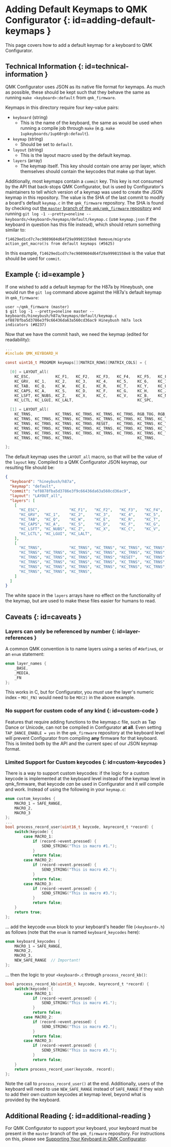 # Adding Default Keymaps to QMK Configurator {: id=adding-default-keymaps }

This page covers how to add a default keymap for a keyboard to QMK Configurator.


## Technical Information {: id=technical-information }

QMK Configurator uses JSON as its native file format for keymaps. As much as possible, these should be kept such that they behave the same as running `make <keyboard>:default` from `qmk_firmware`.

Keymaps in this directory require four key-value pairs:

* `keyboard` (string)
  * This is the name of the keyboard, the same as would be used when running a compile job through `make` (e.g. `make 1upkeyboards/1up60rgb:default`).
* `keymap` (string)
  * Should be set to `default`.
* `layout` (string)
  * This is the layout macro used by the default keymap.
* `layers` (array)
  * The keymap itself. This key should contain one array per layer, which themselves should contain the keycodes that make up that layer.

Additionally, most keymaps contain a `commit` key. This key is not consumed by the API that back-stops QMK Configurator, but is used by Configurator's maintainers to tell which version of a keymap was used to create the JSON keymap in this repository. The value is the SHA of the last commit to modify a board's default `keymap.c` in the `qmk_firmware` repository. The SHA is found by checking out [the `master` branch of the `qmk/qmk_firmware` repository](https://github.com/qmk/qmk_firmware/tree/master/) and running `git log -1 --pretty=oneline -- keyboards/<keyboard>/keymaps/default/keymap.c` (use `keymap.json` if the keyboard in question has this file instead), which should return something similar to:

```shell
f14629ed1cd7c7ec9089604d64f29a99981558e8 Remove/migrate action_get_macro()s from default keymaps (#5625)
```

In this example, `f14629ed1cd7c7ec9089604d64f29a99981558e8` is the value that should be used for `commit`.


## Example {: id=example }

If one wished to add a default keymap for the H87a by Hineybush, one would run the `git log` command above against the H87a's default keymap in `qmk_firmware`:

```shell
user ~/qmk_firmware (master)
$ git log -1 --pretty=oneline master -- keyboards/hineybush/h87a/keymaps/default/keymap.c
ef8878fba5d3786e3f9c66436da63a560cd36ac9 Hineybush h87a lock indicators (#8237)
```

Now that we have the commit hash, we need the keymap (edited for readability):

```c
...
#include QMK_KEYBOARD_H

const uint16_t PROGMEM keymaps[][MATRIX_ROWS][MATRIX_COLS] = {

  [0] = LAYOUT_all(
    KC_ESC,           KC_F1,   KC_F2,   KC_F3,   KC_F4,   KC_F5,   KC_F6,   KC_F7,   KC_F8,   KC_F9,   KC_F10,  KC_F11,  KC_F12,              KC_PSCR, KC_SLCK, KC_PAUS,
    KC_GRV,  KC_1,    KC_2,    KC_3,    KC_4,    KC_5,    KC_6,    KC_7,    KC_8,    KC_9,    KC_0,    KC_MINS, KC_EQL,  KC_BSPC, KC_BSPC,    KC_INS,  KC_HOME, KC_PGUP,
    KC_TAB,  KC_Q,    KC_W,    KC_E,    KC_R,    KC_T,    KC_Y,    KC_U,    KC_I,    KC_O,    KC_P,    KC_LBRC, KC_RBRC, KC_BSLS,             KC_DEL,  KC_END,  KC_PGDN,
    KC_CAPS, KC_A,    KC_S,    KC_D,    KC_F,    KC_G,    KC_H,    KC_J,    KC_K,    KC_L,    KC_SCLN, KC_QUOT, KC_NUHS, KC_ENT,
    KC_LSFT, KC_NUBS, KC_Z,    KC_X,    KC_C,    KC_V,    KC_B,    KC_N,    KC_M,    KC_COMM, KC_DOT,  KC_SLSH, KC_RSFT, KC_TRNS,                      KC_UP,
    KC_LCTL, KC_LGUI, KC_LALT,                            KC_SPC,                             KC_RALT, MO(1),   KC_RGUI, KC_RCTL,             KC_LEFT, KC_DOWN, KC_RGHT),

  [1] = LAYOUT_all(
    KC_TRNS,          KC_TRNS, KC_TRNS, KC_TRNS, KC_TRNS, RGB_TOG, RGB_MOD, RGB_HUD, RGB_HUI, RGB_SAD, RGB_SAI, RGB_VAD, RGB_VAI,             BL_TOGG, BL_DEC,  BL_INC,
    KC_TRNS, KC_TRNS, KC_TRNS, KC_TRNS, KC_TRNS, KC_TRNS, KC_TRNS, KC_TRNS, KC_TRNS, KC_TRNS, KC_TRNS, KC_TRNS, KC_TRNS, KC_TRNS, KC_TRNS,    KC_TRNS, KC_TRNS, KC_VOLU,
    KC_TRNS, KC_TRNS, KC_TRNS, KC_TRNS, RESET,   KC_TRNS, KC_TRNS, KC_TRNS, KC_TRNS, KC_TRNS, KC_TRNS, KC_TRNS, KC_TRNS, KC_TRNS,             KC_MPLY, KC_MNXT, KC_VOLD,
    KC_TRNS, KC_TRNS, KC_TRNS, KC_TRNS, KC_TRNS, KC_TRNS, KC_TRNS, KC_TRNS, KC_TRNS, KC_TRNS, KC_TRNS, KC_TRNS, KC_TRNS, KC_TRNS,
    KC_TRNS, KC_TRNS, KC_TRNS, KC_TRNS, KC_TRNS, KC_TRNS, KC_TRNS, KC_TRNS, KC_TRNS, KC_TRNS, KC_TRNS, KC_TRNS, KC_TRNS, KC_TRNS,                      KC_TRNS,
    KC_TRNS, KC_TRNS, KC_TRNS,                            KC_TRNS,                            KC_TRNS, KC_TRNS, KC_TRNS, KC_TRNS,             KC_TRNS, KC_TRNS, KC_TRNS),

};
```

The default keymap uses the `LAYOUT_all` macro, so that will be the value of the `layout` key. Compiled to a QMK Configurator JSON keymap, our resulting file should be:

```json
{
  "keyboard": "hineybush/h87a",
  "keymap": "default",
  "commit": "ef8878fba5d3786e3f9c66436da63a560cd36ac9",
  "layout": "LAYOUT_all",
  "layers": [
    [
      "KC_ESC",             "KC_F1",   "KC_F2",   "KC_F3",   "KC_F4",   "KC_F5",   "KC_F6",   "KC_F7",   "KC_F8",   "KC_F9",   "KC_F10",  "KC_F11",  "KC_F12",                "KC_PSCR", "KC_SLCK", "KC_PAUS",
      "KC_GRV",  "KC_1",    "KC_2",    "KC_3",    "KC_4",    "KC_5",    "KC_6",    "KC_7",    "KC_8",    "KC_9",    "KC_0",    "KC_MINS", "KC_EQL",  "KC_BSPC", "KC_BSPC",    "KC_INS",  "KC_HOME", "KC_PGUP",
      "KC_TAB",  "KC_Q",    "KC_W",    "KC_E",    "KC_R",    "KC_T",    "KC_Y",    "KC_U",    "KC_I",    "KC_O",    "KC_P",    "KC_LBRC", "KC_RBRC", "KC_BSLS",               "KC_DEL",  "KC_END",  "KC_PGDN",
      "KC_CAPS", "KC_A",    "KC_S",    "KC_D",    "KC_F",    "KC_G",    "KC_H",    "KC_J",    "KC_K",    "KC_L",    "KC_SCLN", "KC_QUOT", "KC_NUHS", "KC_ENT",
      "KC_LSFT", "KC_NUBS", "KC_Z",    "KC_X",    "KC_C",    "KC_V",    "KC_B",    "KC_N",    "KC_M",    "KC_COMM", "KC_DOT",  "KC_SLSH", "KC_RSFT", "KC_TRNS",                          "KC_UP",
      "KC_LCTL", "KC_LGUI", "KC_LALT",                                  "KC_SPC",                                   "KC_RALT", "MO(1)",   "KC_RGUI", "KC_RCTL",               "KC_LEFT", "KC_DOWN", "KC_RGHT"
    ],
    [
      "KC_TRNS",            "KC_TRNS", "KC_TRNS", "KC_TRNS", "KC_TRNS", "RGB_TOG", "RGB_MOD", "RGB_HUD", "RGB_HUI", "RGB_SAD", "RGB_SAI", "RGB_VAD", "RGB_VAI",               "BL_TOGG", "BL_DEC",  "BL_INC",
      "KC_TRNS", "KC_TRNS", "KC_TRNS", "KC_TRNS", "KC_TRNS", "KC_TRNS", "KC_TRNS", "KC_TRNS", "KC_TRNS", "KC_TRNS", "KC_TRNS", "KC_TRNS", "KC_TRNS", "KC_TRNS", "KC_TRNS",    "KC_TRNS", "KC_TRNS", "KC_VOLU",
      "KC_TRNS", "KC_TRNS", "KC_TRNS", "KC_TRNS", "RESET",   "KC_TRNS", "KC_TRNS", "KC_TRNS", "KC_TRNS", "KC_TRNS", "KC_TRNS", "KC_TRNS", "KC_TRNS", "KC_TRNS",               "KC_MPLY", "KC_MNXT", "KC_VOLD",
      "KC_TRNS", "KC_TRNS", "KC_TRNS", "KC_TRNS", "KC_TRNS", "KC_TRNS", "KC_TRNS", "KC_TRNS", "KC_TRNS", "KC_TRNS", "KC_TRNS", "KC_TRNS", "KC_TRNS", "KC_TRNS",
      "KC_TRNS", "KC_TRNS", "KC_TRNS", "KC_TRNS", "KC_TRNS", "KC_TRNS", "KC_TRNS", "KC_TRNS", "KC_TRNS", "KC_TRNS", "KC_TRNS", "KC_TRNS", "KC_TRNS", "KC_TRNS",                          "KC_TRNS",
      "KC_TRNS", "KC_TRNS", "KC_TRNS",                                  "KC_TRNS",                                  "KC_TRNS", "KC_TRNS", "KC_TRNS", "KC_TRNS",               "KC_TRNS", "KC_TRNS", "KC_TRNS"
    ]
  ]
}
```

The white space in the `layers` arrays have no effect on the functionality of the keymap, but are used to make these files easier for humans to read.


## Caveats {: id=caveats }

### Layers can only be referenced by number {: id=layer-references }

A common QMK convention is to name layers using a series of `#define`s, or an `enum` statement:

```c
enum layer_names {
    _BASE,
    _MEDIA,
    _FN
};
```

This works in C, but for Configurator, you *must* use the layer's numeric index – `MO(_FN)` would need to be `MO(2)` in the above example.

### No support for custom code of any kind {: id=custom-code }

Features that require adding functions to the keymap.c file, such as Tap Dance or Unicode, can not be compiled in Configurator **at all**. Even setting `TAP_DANCE_ENABLE = yes` in the `qmk_firmware` repository at the keyboard level will prevent Configurator from compiling **any** firmware for that keyboard. This is limited both by the API and the current spec of our JSON keymap format.

### Limited Support for Custom keycodes {: id=custom-keycodes }

There is a way to support custom keycodes: if the logic for a custom keycode is implemented at the keyboard level instead of the keymap level in qmk_firmware, that keycode *can* be used in Configurator and it *will* compile and work. Instead of using the following in your `keymap.c`:

```c
enum custom_keycodes {
    MACRO_1 = SAFE_RANGE,
    MACRO_2,
    MACRO_3
};
...
bool process_record_user(uint16_t keycode, keyrecord_t *record) {
    switch(keycode) {
        case MACRO_1:
            if (record->event.pressed) {
                SEND_STRING("This is macro #1.");
            }
            return false;
        case MACRO_2:
            if (record->event.pressed) {
                SEND_STRING("This is macro #2.");
            }
            return false;
        case MACRO_3:
            if (record->event.pressed) {
                SEND_STRING("This is macro #3.");
            }
            return false;
    }
    return true;
};
```

... add the keycode `enum` block to your keyboard's header file (`<keyboard>.h`) as follows (note that the `enum` is named `keyboard_keycodes` here):

```c
enum keyboard_keycodes {
    MACRO_1 = SAFE_RANGE,
    MACRO_2,
    MACRO_3,
    NEW_SAFE_RANGE  // Important!
};
```

... then the logic to your `<keyboard>.c` through `process_record_kb()`:

```c
bool process_record_kb(uint16_t keycode, keyrecord_t *record) {
    switch(keycode) {
        case MACRO_1:
            if (record->event.pressed) {
                SEND_STRING("This is macro #1.");
            }
            return false;
        case MACRO_2:
            if (record->event.pressed) {
                SEND_STRING("This is macro #2.");
            }
            return false;
        case MACRO_3:
            if (record->event.pressed) {
                SEND_STRING("This is macro #3.");
            }
            return false;
    }
    return process_record_user(keycode, record);
};
```

Note the call to `process_record_user()` at the end. Additionally, users of the keyboard will need to use `NEW_SAFE_RANGE` instead of `SAFE_RANGE` if they wish to add their own custom keycodes at keymap level, beyond what is provided by the keyboard.


## Additional Reading {: id=additional-reading }

For QMK Configurator to support your keyboard, your keyboard must be present in the `master` branch of the `qmk_firmware` repository. For instructions on this, please see [Supporting Your Keyboard in QMK Configurator](reference_configurator_support.md).
